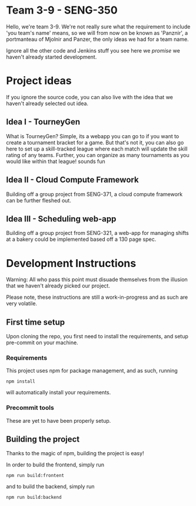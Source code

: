 # Team 3-9  -  SENG-350
Hello, we're team 3-9. We're not really sure what the
requirement to include 'you team's name' means, so 
we will from now on be known as 'Panznir',
a portmanteau of Mjolnir and Panzer, the only
ideas we had for a team name.

Ignore all the other code and Jenkins stuff you see here
we *promise* we haven't already started development.

# Project ideas
If you ignore the source code, you can also live with the
idea that we haven't already selected out idea.

## Idea I - TourneyGen
What is TourneyGen? Simple, its a webapp you can go to 
if you want to create a tournament bracket for a game.
But that's not it, you can also go here to set up a 
skill-tracked league where each match will update
the skill rating of any teams. Further, you can 
organize as many tournaments as you would like
within that league! sounds fun

## Idea II - Cloud Compute Framework
Building off a group project from SENG-371, a cloud
compute framework can be further fleshed out. 

## Idea III - Scheduling web-app
Building off a group project from SENG-321, a web-app
for managing shifts at a bakery could be implemented based
off a 130 page spec.

# Development Instructions
Warning: All who pass this point must disuade themselves from
the illusion that we haven't already picked our project.

Please note, these instructions are still a work-in-progress
and as such are very volatile.

## First time setup
Upon cloning the repo, you first need to install the
requirements, and setup pre-commit on your machine.

### Requirements
This project uses npm for package management, and as
such, running 
``` commandline
npm install
```
will automatically install your requirements.

### Precommit tools
These are yet to have been properly setup.

## Building the project
Thanks to the magic of npm, building the project is easy!

In order to build the frontend, simply run
``` commandline
npm run build:frontent
```
and to build the backend, simply run
``` commandline
npm run build:backend
```

